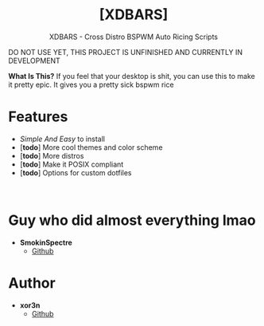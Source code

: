 <h1 align="center">[XDBARS]</h1>
<p align="center">XDBARS - Cross Distro BSPWM Auto Ricing Scripts</p>

DO NOT USE YET, THIS PROJECT IS UNFINISHED AND CURRENTLY IN DEVELOPMENT

**What Is This?** If you feel that your desktop is shit, you can use this to make it pretty epic. It gives you a pretty sick bspwm rice

# Features
 - *Simple And Easy* to install
 - \[**todo**\] More cool themes and color scheme
 - \[**todo**\] More distros
 - \[**todo**\] Make it POSIX compliant
 - \[**todo**\] Options for custom dotfiles

<br>

# Guy who did almost everything lmao
- **SmokinSpectre**
    - [Github](https://github.com/SmokinSpectre)
    
# Author
- **xor3n**
    - [Github](https://github.com/xor3n)
